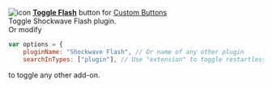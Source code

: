 ![icon](https://raw.github.com/Infocatcher/Custom_Buttons/master/Toggle_Flash/icon.png)&nbsp;<a href="http://infocatcher.github.io/Custom_Buttons/install/toggleFlash.html"><strong>Toggle Flash</strong></a> button for [Custom Buttons](https://addons.mozilla.org/addon/custom-buttons/)
<br>Toggle Shockwave Flash plugin.
<br>Or modify
```javascript
var options = {
	pluginName: "Shockwave Flash", // Or name of any other plugin
	searchInTypes: ["plugin"], // Use "extension" to toggle restartless extensions
```
to toggle any other add-on.